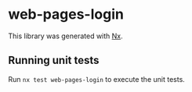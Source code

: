 # web-pages-login

This library was generated with [Nx](https://nx.dev).

## Running unit tests

Run `nx test web-pages-login` to execute the unit tests.

